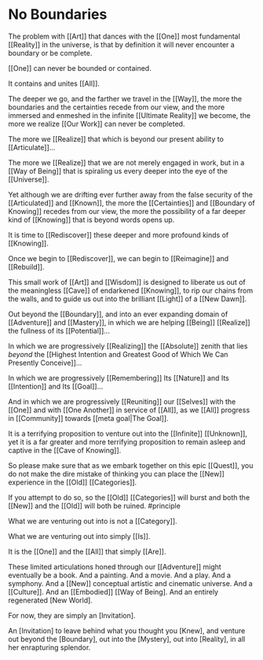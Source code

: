 # No Boundaries

The problem with [[Art]] that dances with the [[One]] most fundamental [[Reality]] in the universe, is that by definition it will never encounter a boundary or be complete. 

[[One]] can never be bounded or contained. 

It contains and unites [[All]].

The deeper we go, and the farther we travel in the [[Way]], the more the boundaries and the certainties recede from our view, and the more immersed and enmeshed in the infinite [[Ultimate Reality]] we become, the more we realize [[Our Work]] can never be completed. 

The more we [[Realize]] that which is beyond our present ability to [[Articulate]]... 

The more we [[Realize]] that we are not merely engaged in work, but in a [[Way of Being]] that is spiraling us every deeper into the eye of the [[Universe]].

Yet although we are drifting ever further away from the false security of the [[Articulated]] and [[Known]], the more the [[Certainties]] and [[Boundary of Knowing]] recedes from our view, the more the possibility of a far deeper kind of [[Knowing]] that is beyond words opens up.

It is time to [[Rediscover]] these deeper and more profound kinds of [[Knowing]]. 

Once we begin to [[Rediscover]], we can begin to [[Reimagine]] and [[Rebuild]]. 

This small work of [[Art]] and [[Wisdom]] is designed to liberate us out of the meaningless [[Cave]] of endarkened [[Knowing]], to rip our chains from the walls, and to guide us out into the brilliant [[Light]] of a [[New Dawn]]. 

Out beyond the [[Boundary]], and into an ever expanding domain of [[Adventure]] and [[Mastery]], in which we are helping [[Being]] [[Realize]] the fullness of its [[Potential]]... 

In which we are progressively [[Realizing]] the [[Absolute]] zenith that lies _beyond_ the [[Highest Intention and Greatest Good of Which We Can Presently Conceive]]…

In which we are progressively [[Remembering]] Its [[Nature]] and Its [[Intention]] and Its [[Goal]]…

And in which we are progressively [[Reuniting]] our [[Selves]] with the [[One]] and with [[One Another]] in service of [[All]], as we [[All]] progress in [[Community]] towards [[meta goal|The Goal]]. 
 
It is a terrifying proposition to venture out into the [[Infinite]] [[Unknown]], yet it is a far greater and more terrifying proposition to remain asleep and captive in the [[Cave of Knowing]]. 

So please make sure that as we embark together on this epic [[Quest]], you do not make the dire mistake of thinking you can place the [[New]] experience in the [[Old]] [[Categories]]. 

If you attempt to do so, so the [[Old]] [[Categories]] will burst and both the [[New]] and the [[Old]] will both be ruined. #principle

What we are venturing out into is not a [[Category]].

What we are venturing out into simply [[Is]].  

It is the [[One]] and the [[All]] that simply [[Are]].  

These limited articulations honed through our [[Adventure]] might eventually be a book. And a painting. And a movie. And a play. And a symphony. And a [[New]] conceptual artistic and cinematic universe. And a [[Culture]]. And an [[Embodied]] [[Way of Being]. And an entirely regenerated [New World]. 

For now, they are simply an [Invitation]. 

An [Invitation] to leave behind what you thought you [Knew], and venture out beyond the [Boundary], out into the [Mystery], out into [Reality], in all her enrapturing splendor. 